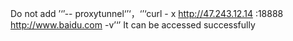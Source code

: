 Do not add ’‘’-- proxytunnel‘’‘，‘’‘curl - x http://47.243.12.14 :18888 http://www.baidu.com -v’‘’ It can be accessed successfully
